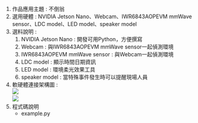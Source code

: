 1. 作品應用主題 : 不倒翁
2. 選用硬體 : NVIDIA Jetson Nano、Webcam、IWR6843AOPEVM mmWave sensor、LDC model、LED model、speaker model
3. 選料說明 : 
    1. NVIDIA Jetson Nano : 開發可用Python，方便撰寫
    2. Webcam : 與IWR6843AOPEVM mmWave sensor一起偵測環境
    3. IWR6843AOPEVM mmWave sensor : 與Webcam一起偵測環境
    4. LDC model : 顯示時間日期資訊
    5. LED model : 環境柔光效果工具
    6. speaker model : 當特殊事件發生時可以提醒現場人員
4. 軟硬體連接架構圖 :  <br/>
    ![](https://firebasestorage.googleapis.com/v0/b/fast-mariner-312118.appspot.com/o/picture%2F%E7%A1%AC%E9%AB%94%E6%9E%B6%E6%A7%8B%E5%9C%96.png?alt=media&token=b78de799-964b-4be4-948e-95c5f5f481a0)<br/>
    ![](https://firebasestorage.googleapis.com/v0/b/fast-mariner-312118.appspot.com/o/picture%2F%E8%BB%9F%E9%AB%94%E6%9E%B6%E6%A7%8B%E5%9C%96.png?alt=media&token=6c79ea78-76ba-4ddc-8f9d-b151ec28d29a)
5. 程式碼說明
    - example.py

